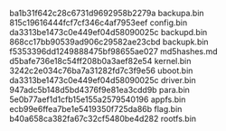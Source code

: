 ba1b31f642c28c6731d9692958b2279a  backupa.bin
815c19616444fcf7cf346c4af7953eef  config.bin
da3313be1473c0e449ef04d58090025c  backupd.bin
868cc17bb90539ad906c29582ae23cbd  backupk.bin
f5353396dd1249888475bf98655ae027  md5hashes.md
d5bafe736e18c54ff208b0a3aef82e54  kernel.bin
3242c2e034c76ba7a31282fd7c3f9e56  uboot.bin
da3313be1473c0e449ef04d58090025c  driver.bin
947adc5b148d5bd4376f9e81ea3cdd9b  para.bin
5e0b77aef1d1cfb15e155a2579540196  appfs.bin
ecb99e6ffea7be1e5419350f725da86b  flag.bin
b40a658ca382fa67c32cf5480be4d282  rootfs.bin
